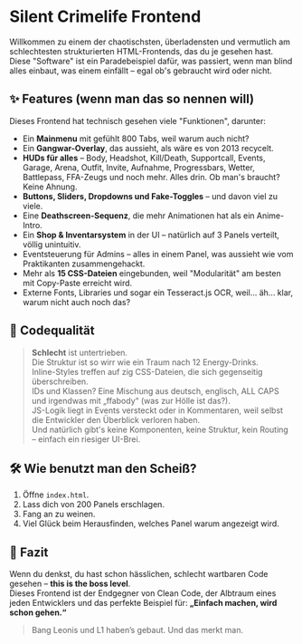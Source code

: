 # Silent Crimelife Frontend

Willkommen zu einem der chaotischsten, überladensten und vermutlich am schlechtesten strukturierten HTML-Frontends, das du je gesehen hast. Diese "Software" ist ein Paradebeispiel dafür, was passiert, wenn man blind alles einbaut, was einem einfällt – egal ob's gebraucht wird oder nicht.

## ✨ Features (wenn man das so nennen will)

Dieses Frontend hat technisch gesehen viele "Funktionen", darunter:

- Ein **Mainmenu** mit gefühlt 800 Tabs, weil warum auch nicht?
- Ein **Gangwar-Overlay**, das aussieht, als wäre es von 2013 recycelt.
- **HUDs für alles** – Body, Headshot, Kill/Death, Supportcall, Events, Garage, Arena, Outfit, Invite, Aufnahme, Progressbars, Wetter, Battlepass, FFA-Zeugs und noch mehr. Alles drin. Ob man's braucht? Keine Ahnung.
- **Buttons, Sliders, Dropdowns und Fake-Toggles** – und davon viel zu viele.
- Eine **Deathscreen-Sequenz**, die mehr Animationen hat als ein Anime-Intro.
- Ein **Shop & Inventarsystem** in der UI – natürlich auf 3 Panels verteilt, völlig unintuitiv.
- Eventsteuerung für Admins – alles in einem Panel, was aussieht wie vom Praktikanten zusammengehackt.
- Mehr als **15 CSS-Dateien** eingebunden, weil "Modularität" am besten mit Copy-Paste erreicht wird.
- Externe Fonts, Libraries und sogar ein Tesseract.js OCR, weil... äh... klar, warum nicht auch noch das?

## 🧠 Codequalität

> **Schlecht** ist untertrieben.  
> Die Struktur ist so wirr wie ein Traum nach 12 Energy-Drinks.  
> Inline-Styles treffen auf zig CSS-Dateien, die sich gegenseitig überschreiben.  
> IDs und Klassen? Eine Mischung aus deutsch, englisch, ALL CAPS und irgendwas mit „ffabody“ (was zur Hölle ist das?).  
> JS-Logik liegt in Events versteckt oder in Kommentaren, weil selbst die Entwickler den Überblick verloren haben.  
> Und natürlich gibt's keine Komponenten, keine Struktur, kein Routing – einfach ein riesiger UI-Brei.

## 🛠️ Wie benutzt man den Scheiß?

1. Öffne `index.html`.
2. Lass dich von 200 Panels erschlagen.
3. Fang an zu weinen.
4. Viel Glück beim Herausfinden, welches Panel warum angezeigt wird.

## 🎯 Fazit

Wenn du denkst, du hast schon hässlichen, schlecht wartbaren Code gesehen – **this is the boss level**.  
Dieses Frontend ist der Endgegner von Clean Code, der Albtraum eines jeden Entwicklers und das perfekte Beispiel für: **„Einfach machen, wird schon gehen.“**

> Bang Leonis und L1 haben’s gebaut. Und das merkt man.


